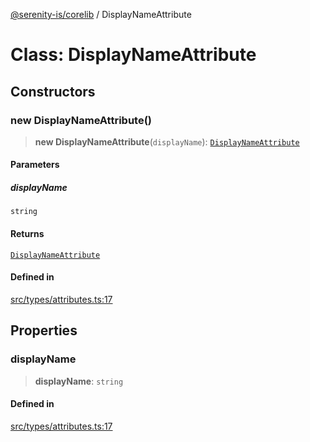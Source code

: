 [@serenity-is/corelib](../README.md) / DisplayNameAttribute

# Class: DisplayNameAttribute

## Constructors

### new DisplayNameAttribute()

> **new DisplayNameAttribute**(`displayName`): [`DisplayNameAttribute`](DisplayNameAttribute.md)

#### Parameters

##### displayName

`string`

#### Returns

[`DisplayNameAttribute`](DisplayNameAttribute.md)

#### Defined in

[src/types/attributes.ts:17](https://github.com/serenity-is/serenity/blob/master/packages/corelib/src/types/attributes.ts#L17)

## Properties

### displayName

> **displayName**: `string`

#### Defined in

[src/types/attributes.ts:17](https://github.com/serenity-is/serenity/blob/master/packages/corelib/src/types/attributes.ts#L17)

